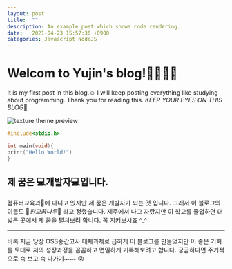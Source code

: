 ```yaml
---
layout: post
title:  ""
description: An example post which shows code rendering.
date:   2021-04-23 15:57:36 +0900
categories: Javascript NodeJS
---
```

Welcom to Yujin's blog!🙋‍♀️🙋‍♂️
=====
It is my first post in this blog.☺ I will keep posting everything like studying about programming. Thank you for reading this. _KEEP YOUR EYES ON THIS BLOG_👀

![texture theme preview](https://miro.medium.com/max/2048/1*OohqW5DGh9CQS4hLY5FXzA.png) 

```c
#include<stdio.h>

int main(void){
print("Hello World!")
}
```

제 꿈은 💻개발자💻입니다.
-----
컴퓨터교육과🏫에 다니고 있지만 제 꿈은 개발자가 되는 것 입니다.
그래서 이 블로그의 이름도 🌱_*판교꿈나무*_🌱 라고 정했습니다.
제주에서 나고 자랐지만 이 학교를 졸업하면 더 넓은 곳에서 제 꿈을 펼쳐보려 합니다. 꼭 지켜보시죠 ^_^

* * *

비록 지금 당장 OSS중간고사 대체과제로 급하게 이 블로그를 만들었지만 이 좋은 기회를 토대로 저의 성장과정을 꼼꼼하고 면밀하게 기록해보려고 합니다.
궁금하다면  주기적으로 슥 보고 슥 나가기~~~
😜